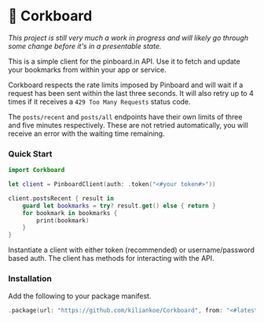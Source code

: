 # 📌 Corkboard

*This project is still very much a work in progress and will likely go through some change before it's in a presentable state.*

This is a simple client for the pinboard.in API. Use it to fetch and update your bookmarks from within your app or service.

Corkboard respects the rate limits imposed by Pinboard and will wait if a request has been sent within the last three seconds. It will also retry up to 4 times if it receives a `429 Too Many Requests` status code.

The `posts/recent` and `posts/all` endpoints have their own limits of three and five minutes respectively. These are not retried automatically, you will receive an error with the waiting time remaining.



### Quick Start

```swift
import Corkboard

let client = PinboardClient(auth: .token("<#your token#>"))

client.postsRecent { result in
    guard let bookmarks = try? result.get() else { return }
    for bookmark in bookmarks {
        print(bookmark)                    
    }
}
```

Instantiate a client with either token (recommended) or username/password based auth. The client has methods for interacting with the API.



### Installation

Add the following to your package manifest.

```swift
.package(url: "https://github.com/kiliankoe/Corkboard", from: "<#latest#>")
```

